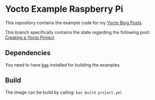 # Yocto Example Raspberry Pi

This repository contains the example code for my [Yocto Blog Posts](https://www.winterstein.biz/blog-tags/yocto/).

This branch specifically contains the state regarding the following post:
[Creating a Yocto Project](https://www.winterstein.biz/blog/yocto-project-create/)

## Dependencies

You need to have [kas](https://github.com/siemens/kas) installed for building the examples.

## Build

The image can be build by calling: `kas build project.yml`